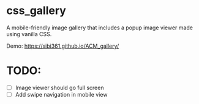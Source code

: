 # css_gallery

A mobile-friendly image gallery that includes a popup image viewer made using vanilla CSS.

Demo: https://sibi361.github.io/ACM_gallery/

# TODO:

-   [ ] Image viewer should go full screen
-   [ ] Add swipe navigation in mobile view
